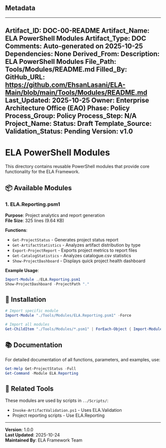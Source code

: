 ## Metadata
---
Artifact_ID: DOC-00-README
Artifact_Name: ELA PowerShell Modules
Artifact_Type: DOC
Comments: Auto-generated on 2025-10-25
Dependencies: None
Derived_From: 
Description: ELA PowerShell Modules
File_Path: Tools/Modules/README.md
Filled_By: 
GitHub_URL: https://github.com/EhsanLasani/ELA-Main/blob/main/Tools/Modules/README.md
Last_Updated: 2025-10-25
Owner: Enterprise Architecture Office (EAO)
Phase: Policy
Process_Group: Policy
Process_Step: N/A
Project_Name: 
Status: Draft
Template_Source: 
Validation_Status: Pending
Version: v1.0
---
# ELA PowerShell Modules

This directory contains reusable PowerShell modules that provide core functionality for the ELA Framework.

## 📦 Available Modules

### 1. ELA.Reporting.psm1

**Purpose**: Project analytics and report generation  
**File Size**: 325 lines (9.64 KB)  

**Functions**:
- `Get-ProjectStatus` - Generates project status report
- `Get-ArtifactStatistics` - Analyzes artifact distribution by type
- `Export-ProjectReport` - Exports project metrics to report files
- `Get-CatalogStatistics` - Analyzes catalogue.csv statistics
- `Show-ProjectDashboard` - Displays quick project health dashboard

**Example Usage**:
```powershell
Import-Module ./ELA.Reporting.psm1
Show-ProjectDashboard -ProjectPath "."
```

## 🔧 Installation

```powershell
# Import specific module
Import-Module "./Tools/Modules/ELA.Reporting.psm1" -Force

# Import all modules
Get-ChildItem "./Tools/Modules/*.psm1" | ForEach-Object { Import-Module $_.FullName -Force }
```

## 📚 Documentation

For detailed documentation of all functions, parameters, and examples, use:

```powershell
Get-Help Get-ProjectStatus -Full
Get-Command -Module ELA.Reporting
```

## 🔗 Related Tools

These modules are used by scripts in `../Scripts/`:
- `Invoke-ArtifactValidation.ps1` - Uses ELA.Validation
- Project reporting scripts - Use ELA.Reporting

---

**Version**: 1.0.0  
**Last Updated**: 2025-10-24  
**Maintained By**: ELA Framework Team
